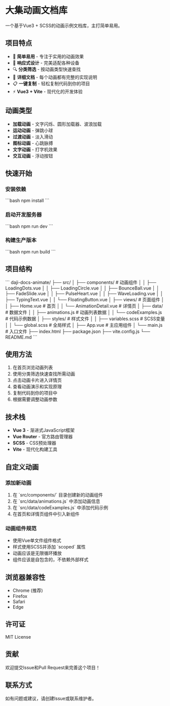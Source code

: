 # 大集动画文档库

一个基于Vue3 + SCSS的动画示例文档库，主打简单易用。

## 项目特点

- 🎨 **简单易用** - 专注于实用的动画效果
- 📱 **响应式设计** - 完美适配各种设备
- 🔍 **分类筛选** - 按动画类型快速查找
- 📝 **详细文档** - 每个动画都有完整的实现说明
- 📋 **一键复制** - 轻松复制代码到你的项目
- ⚡ **Vue3 + Vite** - 现代化的开发体验

## 动画类型

- **加载动画** - 文字闪烁、圆形加载器、波浪加载
- **运动动画** - 弹跳小球
- **过渡动画** - 淡入滑动
- **图标动画** - 心跳脉搏
- **文字动画** - 打字机效果
- **交互动画** - 浮动按钮

## 快速开始

### 安装依赖

\`\`\`bash
npm install
\`\`\`

### 启动开发服务器

\`\`\`bash
npm run dev
\`\`\`

### 构建生产版本

\`\`\`bash
npm run build
\`\`\`

## 项目结构

\`\`\`
daji-docs-animate/
├── src/
│   ├── components/          # 动画组件
│   │   ├── LoadingDots.vue
│   │   ├── LoadingCircle.vue
│   │   ├── BounceBall.vue
│   │   ├── FadeSlide.vue
│   │   ├── PulseHeart.vue
│   │   ├── WaveLoading.vue
│   │   ├── TypingText.vue
│   │   └── FloatingButton.vue
│   ├── views/               # 页面组件
│   │   ├── Home.vue         # 首页
│   │   └── AnimationDetail.vue # 详情页
│   ├── data/                # 数据文件
│   │   ├── animations.js    # 动画列表数据
│   │   └── codeExamples.js  # 代码示例数据
│   ├── styles/              # 样式文件
│   │   ├── variables.scss   # SCSS变量
│   │   └── global.scss      # 全局样式
│   ├── App.vue              # 主应用组件
│   └── main.js              # 入口文件
├── index.html
├── package.json
├── vite.config.js
└── README.md
\`\`\`

## 使用方法

1. 在首页浏览动画列表
2. 使用分类筛选快速查找所需动画
3. 点击动画卡片进入详情页
4. 查看动画演示和实现原理
5. 复制代码到你的项目中
6. 根据需要调整动画参数

## 技术栈

- **Vue 3** - 渐进式JavaScript框架
- **Vue Router** - 官方路由管理器
- **SCSS** - CSS预处理器
- **Vite** - 现代化构建工具

## 自定义动画

### 添加新动画

1. 在 \`src/components/\` 目录创建新的动画组件
2. 在 \`src/data/animations.js\` 中添加动画信息
3. 在 \`src/data/codeExamples.js\` 中添加代码示例
4. 在首页和详情页组件中引入新组件

### 动画组件规范

- 使用Vue单文件组件格式
- 样式使用SCSS并添加 \`scoped\` 属性
- 动画应该是无限循环播放
- 组件应该是自包含的，不依赖外部样式

## 浏览器兼容性

- Chrome (推荐)
- Firefox
- Safari
- Edge

## 许可证

MIT License

## 贡献

欢迎提交Issue和Pull Request来完善这个项目！

## 联系方式

如有问题或建议，请创建Issue或联系维护者。 